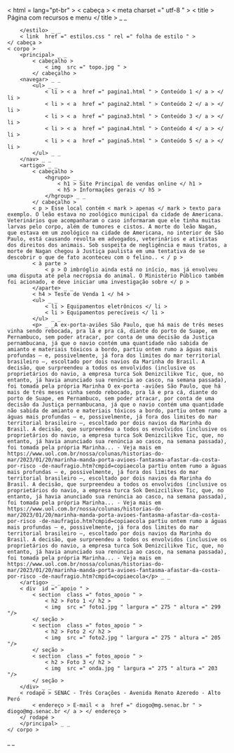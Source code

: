 <!DOCTYPEhtml >
< html = lang="pt-br" >
    < cabeça >
        < meta  charset =" utf-8 " >
        < title > Página com recursos e menu </ title >
        <estilo> _ _
     
        </estilo> _ _
        < link  href =" estilos.css " rel =" folha de estilo " >
    </ cabeça >
    < corpo >
        <principal> _ _
            < cabeçalho >
                < img  src =" topo.jpg " >
            </ cabeçalho >
        <navegar> _ _
            <ul> _ _
                < li > < a  href =" pagina1.html " > Conteúdo 1 </ a > </ li >
                < li > < a  href =" pagina2.html " > Conteúdo 2 </ a > </ li >
                < li > < a  href =" pagina3.html " > Conteúdo 3 </ a > </ li >
                < li > < a  href =" pagina4.html " > Conteúdo 4 </ a > </ li >
                < li > < a  href =" pagina5.html " > Conteúdo 5 </ a > </ li >
            </ul> _ _    
        </nav> _ _
        <artigo> _ _
            < cabeçalho >
                <hgrupo> _ _
                    < h1 > Site Principal de vendas online </ h1 >
                    < h5 > Informações gerais </ h5 >
                </hgroup> _ _
            </ cabeçalho >
            < p > Esse local contém < mark > apenas </ mark > texto para exemplo. O leão estava no zoológico municipal da cidade de Americana. Veterinários que acompanharam o caso informaram que ele tinha muitas larvas pelo corpo, além de tumores e cistos. A morte do leão Nagan, que estava em um zoológico na cidade de Americana, no interior de São Paulo, está causando revolta em advogados, veterinários e ativistas dos direitos dos animais. Sob suspeita de negligência e maus tratos, a morte de Nagan chegou à Justiça paulista em uma tentativa de se descobrir o que de fato aconteceu com o felino.. < / p >
            < à parte >
                < p > O imbróglio ainda está no início, mas já envolveu uma disputa até pela necropsia do animal. O Ministério Público também foi acionado, e deve iniciar uma investigação sobre </ p >
            </aparte> _ _
            < h4 > Teste de Venda 1 </ h4 >
            <ul> _ _
                < li > Equipamentos eletrônicos </ li >
                < li > Equipamentos perecíveis </ li >
            </ul> _ _
            <p> _ _A ex-porta-aviões São Paulo, que há mais de três meses vinha sendo rebocada, pra lá e pra cá, diante do porto de Suape, em Pernambuco, sem poder atracar, por conta de uma decisão da Justiça pernambucana, já que o navio contém uma quantidade não sabida de amianto e materiais tóxicos a bordo, partiu ontem rumo a águas mais profundas — e, possivelmente, já fora dos limites do mar territorial brasileiro —, escoltado por dois navios da Marinha do Brasil. A decisão, que surpreendeu a todos os envolvidos (inclusive os proprietários do navio, a empresa turca Sok Denizcilikve Tic, que, no entanto, já havia anunciado sua renúncia ao casco, na semana passada), foi tomada pela própria Marinha O ex-porta -aviões São Paulo, que há mais de três meses vinha sendo rebocado, pra lá e pra cá, diante do porto de Suape, em Pernambuco, sem poder atracar, por conta de uma decisão da Justiça pernambucana, já que o navio contém uma quantidade não sabida de amianto e materiais tóxicos a bordo, partiu ontem rumo a águas mais profundas — e, possivelmente, já fora dos limites do mar territorial brasileiro —, escoltado por dois navios da Marinha do Brasil. A decisão, que surpreendeu a todos os envolvidos (inclusive os proprietários do navio, a empresa turca Sok Denizcilikve Tic, que, no entanto, já havia anunciado sua renúncia ao casco, na semana passada), foi tomada pela própria Marinha... - Veja mais em https://www.uol.com.br/nossa/colunas/historias-do-mar/2023/01/20/marinha-manda-porta-avioes-fantasma-afastar-da-costa-por-risco -de-naufragio.htm?cmpid=copiaecola partiu ontem rumo a águas mais profundas — e, possivelmente, já fora dos limites do mar territorial brasileiro —, escoltado por dois navios da Marinha do Brasil. A decisão, que surpreendeu a todos os envolvidos (inclusive os proprietários do navio, a empresa turca Sok Denizcilikve Tic, que, no entanto, já havia anunciado sua renúncia ao casco, na semana passada), foi tomada pela própria Marinha... - Veja mais em https://www.uol.com.br/nossa/colunas/historias-do-mar/2023/01/20/marinha-manda-porta-avioes-fantasma-afastar-da-costa-por-risco -de-naufragio.htm?cmpid=copiaecola partiu ontem rumo a águas mais profundas — e, possivelmente, já fora dos limites do mar territorial brasileiro —, escoltado por dois navios da Marinha do Brasil. A decisão, que surpreendeu a todos os envolvidos (inclusive os proprietários do navio, a empresa turca Sok Denizcilikve Tic, que, no entanto, já havia anunciado sua renúncia ao casco, na semana passada), foi tomada pela própria Marinha... - Veja mais em https://www.uol.com.br/nossa/colunas/historias-do-mar/2023/01/20/marinha-manda-porta-avioes-fantasma-afastar-da-costa-por-risco -de-naufragio.htm?cmpid=copiaecola</p> _ _
        </artigo> _ _
        < div  id =" apoio " >
            < section  class =" fotos_apoio " >
                < h2 > Foto 1 </ h2 >
                < img  src =" foto1.jpg " largura =" 275 " altura =" 299 "/>
            </ seção >
            < section  class =" fotos_apoio " >
                < h2 > Foto 2 </ h2 >
                < img  src =" foto2.jpg " largura =" 275 " altura =" 205 "/>
            </ seção >
            < section  class =" fotos_apoio " >
                < h2 > Foto 3 </ h2 >
                < img  src =" onda.jpg " largura =" 275 " altura =" 203 "/>
            </ seção >
        </div> _ _
        < rodapé > SENAC - Três Corações - Avenida Renato Azeredo - Alto Peró
            < endereço > E-mail < a  href =" diogo@mg.senac.br " > diogo@mg.senac.br </ a > </ endereço >
        </ rodapé >
        </principal> _ _
    </ corpo >
</html> _ _
